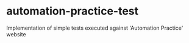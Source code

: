 # automation-practice-test
Implementation of simple tests executed against 'Automation Practice' website 
